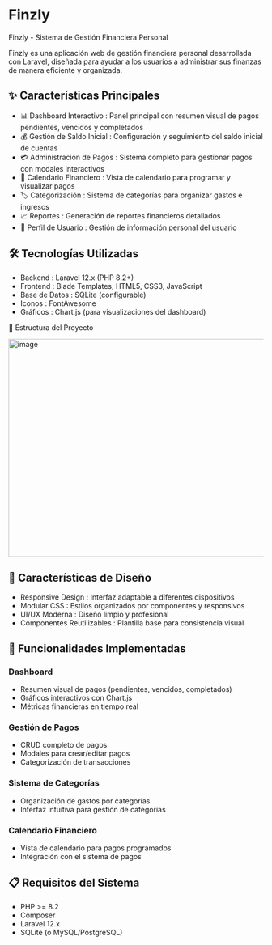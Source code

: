 # Finzly
Finzly - Sistema de Gestión Financiera Personal

Finzly es una aplicación web de gestión financiera personal desarrollada con Laravel, diseñada para ayudar a los usuarios a administrar sus finanzas de manera eficiente y organizada.

## ✨ Características Principales
- 📊 Dashboard Interactivo : Panel principal con resumen visual de pagos pendientes, vencidos y completados
- 💰 Gestión de Saldo Inicial : Configuración y seguimiento del saldo inicial de cuentas
- 💳 Administración de Pagos : Sistema completo para gestionar pagos con modales interactivos
- 📅 Calendario Financiero : Vista de calendario para programar y visualizar pagos
- 🏷️ Categorización : Sistema de categorías para organizar gastos e ingresos
- 📈 Reportes : Generación de reportes financieros detallados
- 👤 Perfil de Usuario : Gestión de información personal del usuario
## 🛠️ Tecnologías Utilizadas
- Backend : Laravel 12.x (PHP 8.2+)
- Frontend : Blade Templates, HTML5, CSS3, JavaScript
- Base de Datos : SQLite (configurable)
- Iconos : FontAwesome
- Gráficos : Chart.js (para visualizaciones del dashboard)

📁 Estructura del Proyecto


<img width="528" height="431" alt="image" src="https://github.com/user-attachments/assets/da0b71f1-3717-49d8-8867-4c5a035b9d20" />



## 🎨 Características de Diseño
- Responsive Design : Interfaz adaptable a diferentes dispositivos
- Modular CSS : Estilos organizados por componentes y responsivos
- UI/UX Moderna : Diseño limpio y profesional
- Componentes Reutilizables : Plantilla base para consistencia visual
## 🚀 Funcionalidades Implementadas
### Dashboard
- Resumen visual de pagos (pendientes, vencidos, completados)
- Gráficos interactivos con Chart.js
- Métricas financieras en tiempo real
### Gestión de Pagos
- CRUD completo de pagos
- Modales para crear/editar pagos
- Categorización de transacciones
### Sistema de Categorías
- Organización de gastos por categorías
- Interfaz intuitiva para gestión de categorías
### Calendario Financiero
- Vista de calendario para pagos programados
- Integración con el sistema de pagos
## 📋 Requisitos del Sistema
- PHP >= 8.2
- Composer
- Laravel 12.x
- SQLite (o MySQL/PostgreSQL)
